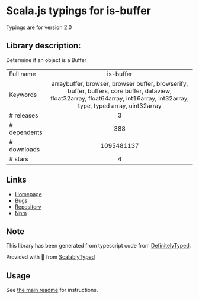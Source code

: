 
# Scala.js typings for is-buffer

Typings are for version 2.0

## Library description:
Determine if an object is a Buffer

|                    |                 |
| ------------------ | :-------------: |
| Full name          | is-buffer |
| Keywords           | arraybuffer, browser, browser buffer, browserify, buffer, buffers, core buffer, dataview, float32array, float64array, int16array, int32array, type, typed array, uint32array |
| # releases         | 3 |
| # dependents       | 388 |
| # downloads        | 1095481137 |
| # stars            | 4 |

## Links
- [Homepage](https://github.com/feross/is-buffer#readme)
- [Bugs](https://github.com/feross/is-buffer/issues)
- [Repository](https://github.com/feross/is-buffer)
- [Npm](https://www.npmjs.com/package/is-buffer)
    


## Note
This library has been generated from typescript code from [DefinitelyTyped](https://definitelytyped.org).

Provided with :purple_heart: from [ScalablyTyped](https://github.com/oyvindberg/ScalablyTyped)

## Usage
See [the main readme](../../readme.md) for instructions.


